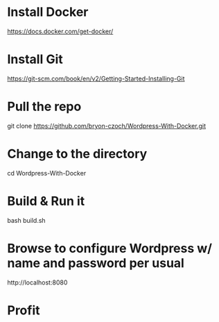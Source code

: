 # Install Docker
https://docs.docker.com/get-docker/

# Install Git
https://git-scm.com/book/en/v2/Getting-Started-Installing-Git

# Pull the repo
git clone https://github.com/bryon-czoch/Wordpress-With-Docker.git

# Change to the directory
cd Wordpress-With-Docker

# Build & Run it
bash build.sh

# Browse to configure Wordpress w/ name and password per usual

http://localhost:8080

# Profit
